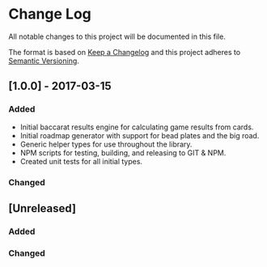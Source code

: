 # Change Log
All notable changes to this project will be documented in this file.

The format is based on [Keep a Changelog](http://keepachangelog.com/)
and this project adheres to [Semantic Versioning](http://semver.org/).

## [1.0.0] - 2017-03-15
### Added
- Initial baccarat results engine for calculating game results from cards.
- Initial roadmap generator with support for bead plates and the big road.
- Generic helper types for use throughout the library.
- NPM scripts for testing, building, and releasing to GIT & NPM.
- Created unit tests for all initial types.

### Changed

## [Unreleased]
### Added

### Changed